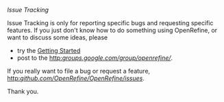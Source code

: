 _Issue Tracking_

Issue Tracking is only for reporting specific bugs and requesting specific features. If you just don't know how to do something using OpenRefine, or want to discuss some ideas, please

- try the [Getting Started](documentation+wiki)
- post to the [http:_groups.google.com/group/openrefine/_](openrefine+mailing+list).

If you really want to file a bug or request a feature, [http:_github.com/OpenRefine/OpenRefine/issues_](go+to+this+issue+list).

Thank you.

